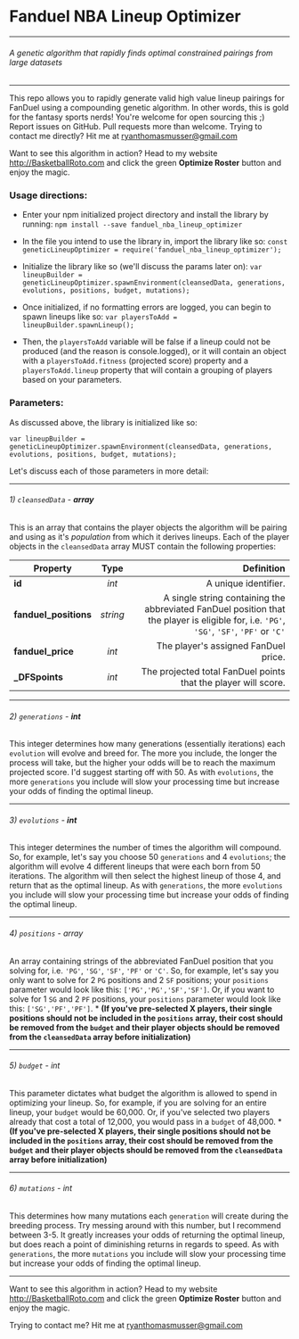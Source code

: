 # Fanduel NBA Lineup Optimizer
___
###### A genetic algorithm that rapidly finds optimal constrained pairings from large datasets
___
This repo allows you to rapidly generate valid high value lineup pairings for FanDuel using a compounding genetic algorithm. In other words, this is gold for the fantasy sports nerds! You're welcome for open sourcing this ;) Report issues on GitHub. Pull requests more than welcome. Trying to contact me directly? Hit me at ryanthomasmusser@gmail.com

Want to see this algorithm in action? Head to my website http://BasketballRoto.com and click the green __Optimize Roster__ button and enjoy the magic.

### Usage directions:
- Enter your npm initialized project directory and install the library by running:
  `npm install --save fanduel_nba_lineup_optimizer`

- In the file you intend to use the library in, import the library like so:
 `const geneticLineupOptimizer = require('fanduel_nba_lineup_optimizer');`

- Initialize the library like so (we'll discuss the params later on):
`var lineupBuilder = geneticLineupOptimizer.spawnEnvironment(cleansedData, generations, evolutions, positions, budget, mutations);`

- Once initialized, if no formatting errors are logged, you can begin to spawn lineups like so:
`var playersToAdd = lineupBuilder.spawnLineup();`

- Then, the `playersToAdd` variable will be false if a lineup could not be produced (and the reason is console.logged), or it will contain an object with a `playersToAdd.fitness` (projected score) property and a `playersToAdd.lineup` property that will contain a grouping of players based on your parameters.

### Parameters:

As discussed above, the library is initialized like so:

`var lineupBuilder = geneticLineupOptimizer.spawnEnvironment(cleansedData, generations, evolutions, positions, budget, mutations);`

Let's discuss each of those parameters in more detail:
___
###### 1) `cleansedData` - **array**
This is an array that contains the player objects the algorithm will be pairing and using as it's _population_ from which it derives lineups. Each of the player objects in the `cleansedData` array MUST contain the following properties:

| Property      | Type       | Definition  |
| ------------- |:----------:| ------------:|
| **id**      | _int_ | A unique identifier. |
| **fanduel_positions**      | _string_   | A single string containing the abbreviated FanDuel position that the player is eligible for, i.e. `'PG'`, `'SG'`, `'SF'`, `'PF'` or `'C'` |
| **fanduel_price** | _int_   | The player's assigned FanDuel price. |
|  **_DFSpoints** | _int_   | The projected total FanDuel points that the player will score. |


___
###### 2) `generations` - **int**
This integer determines how many generations (essentially iterations) each `evolution` will evolve and breed for. The more you include, the longer the process will take, but the higher your odds will be to reach the maximum projected score. I'd suggest starting off with 50. As with `evolutions`, the more `generations` you include will slow your processing time but increase your odds of finding the optimal lineup.
___
###### 3) `evolutions` - **int**
This integer determines the number of times the algorithm will compound. So, for example, let's say you choose 50 `generations` and 4 `evolutions`; the algorithm will evolve 4 different lineups that were each born from 50 iterations. The algorithm will then select the highest lineup of those 4, and return that as the optimal lineup. As with `generations`, the more `evolutions` you include will slow your processing time but increase your odds of finding the optimal lineup.
___
###### 4) `positions` - array
An array containing strings of the abbreviated FanDuel position that you solving for, i.e. `'PG'`, `'SG'`, `'SF'`, `'PF'` or `'C'`. So, for example, let's say you only want to solve for 2 `PG` positions and 2 `SF` positions; your `positions` parameter would look like this: `['PG','PG','SF','SF']`. Or, if you want to solve for 1 `SG` and 2 `PF` positions, your `positions` parameter would look like this: `['SG','PF','PF']`. * **(If you've pre-selected X players, their single positions should not be included in the `positions` array, their cost should be removed from the `budget` and their player objects should be removed from the `cleansedData` array before initialization)**
___
###### 5) `budget` - int
This parameter dictates what budget the algorithm is allowed to spend in optimizing your lineup. So, for example, if you are solving for an entire lineup, your `budget` would be 60,000. Or, if you've selected two players already that cost a total of 12,000, you would pass in a `budget` of 48,000. * **(If you've pre-selected X players, their single positions should not be included in the `positions` array, their cost should be removed from the `budget` and their player objects should be removed from the `cleansedData` array before initialization)**
___
###### 6) `mutations` - int
This determines how many mutations each `generation` will create during the breeding process. Try messing around with this number, but I recommend between 3-5. It greatly increases your odds of returning the optimal lineup, but does reach a point of diminishing returns in regards to speed.  As with `generations`, the more `mutations` you include will slow your processing time but increase your odds of finding the optimal lineup.
___
Want to see this algorithm in action? Head to my website http://BasketballRoto.com and click the green __Optimize Roster__ button and enjoy the magic.

Trying to contact me? Hit me at ryanthomasmusser@gmail.com
